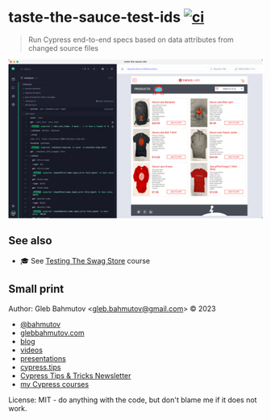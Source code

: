 # taste-the-sauce-test-ids [![ci](https://github.com/bahmutov/taste-the-sauce-test-ids/actions/workflows/ci.yml/badge.svg?branch=main)](https://github.com/bahmutov/taste-the-sauce-test-ids/actions/workflows/ci.yml)

> Run Cypress end-to-end specs based on data attributes from changed source files

![Store test](./images/store-test.png)

## See also

- 🎓 See [Testing The Swag Store](https://cypress.tips/courses/swag-store) course

## Small print

Author: Gleb Bahmutov &lt;gleb.bahmutov@gmail.com&gt; &copy; 2023

- [@bahmutov](https://twitter.com/bahmutov)
- [glebbahmutov.com](https://glebbahmutov.com)
- [blog](https://glebbahmutov.com/blog)
- [videos](https://www.youtube.com/glebbahmutov)
- [presentations](https://slides.com/bahmutov)
- [cypress.tips](https://cypress.tips)
- [Cypress Tips & Tricks Newsletter](https://cypresstips.substack.com/)
- [my Cypress courses](https://cypress.tips/courses)

License: MIT - do anything with the code, but don't blame me if it does not work.
